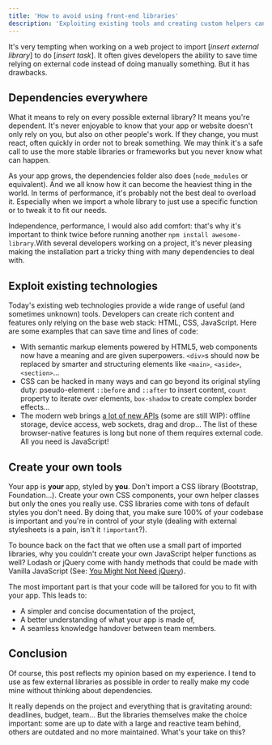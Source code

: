 ```yaml
---
title: 'How to avoid using front-end libraries'
description: 'Exploiting existing tools and creating custom helpers can help dealing with the drawbacks of importing external code.'
---
```


It's very tempting when working on a web project to import [*insert external library*] to do [*insert task*]. It often gives developers the ability to save time relying on external code instead of doing manually something. But it has drawbacks.

## Dependencies everywhere

What it means to rely on every possible external library? It means you're dependent. It's never enjoyable to know that your app or website doesn't only rely on you, but also on other people's work. If they change, you must react, often quickly in order not to break something. We may think it's a safe call to use the more stable libraries or frameworks but you never know what can happen.

As your app grows, the dependencies folder also does (`node_modules` or equivalent). And we all know how it can become the heaviest thing in the world. In terms of performance, it's probably not the best deal to overload it. Especially when we import a whole library to just use a specific function or to tweak it to fit our needs.

Independence, performance, I would also add comfort: that's why it's important to think twice before running another `npm install awesome-library`.With several developers working on a project, it's never pleasing making the installation part a tricky thing with many dependencies to deal with.

## Exploit existing technologies

Today's existing web technologies provide a wide range of useful (and sometimes unknown) tools. Developers can create rich content and features only relying on the base web stack: HTML, CSS, JavaScript. Here are some examples that can save time and lines of code:

- With semantic markup elements powered by HTML5, web components now have a meaning and are given superpowers.  `<div>`s should now be replaced by smarter and structuring elements like `<main>`, `<aside>`, `<section>`...
- CSS can be hacked in many ways and can go beyond its original styling duty: pseudo-element `::before` and `::after` to insert content, `count` property to iterate over elements, `box-shadow` to create complex border effects...
- The modern web brings [a lot of new APIs](https://developer.mozilla.org/en-US/docs/Web/Guide/HTML/HTML5) (some are still WIP): offline storage, device access, web sockets, drag and drop... The list of these browser-native features is long but none of them requires external code. All you need is JavaScript!

## Create your own tools

Your app is **your** app, styled by **you**. Don't import a CSS library (Bootstrap, Foundation...). Create your own CSS components, your own helper classes but only the ones you really use. CSS libraries come with tons of default styles you don't need. By doing that, you make sure 100% of your codebase is important and you're in control of your style (dealing with external stylesheets is a pain, isn't it `!important`?).

To bounce back on the fact that we often use a small part of imported libraries, why you couldn't create your own JavaScript helper functions as well? Lodash or jQuery come with handy methods that could be made with Vanilla JavaScript (See: [You Might Not Need jQuery](http://youmightnotneedjquery.com/)).

The most important part is that your code will be tailored for you to fit with your app. This leads to:

- A simpler and concise documentation of the project,
- A better understanding of what your app is made of,
- A seamless knowledge handover between team members.

## Conclusion

Of course, this post reflects my opinion based on my experience. I tend to use as few external libraries as possible in order to really make my code mine without thinking about dependencies.

It really depends on the project and everything that is gravitating around: deadlines, budget, team... But the libraries themselves make the choice important: some are up to date with a large and reactive team behind, others are outdated and no more maintained. What's your take on this?
